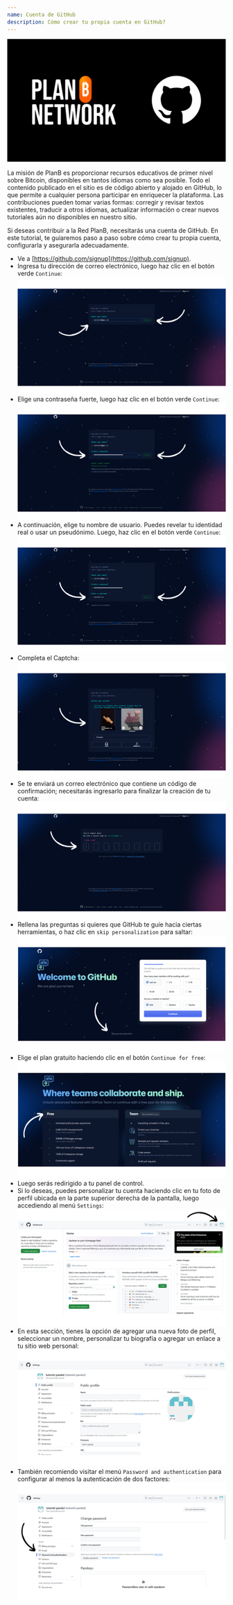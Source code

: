 ```yaml
---
name: Cuenta de GitHub
description: Cómo crear tu propia cuenta en GitHub?
---
```

![github](assets/cover.webp)

La misión de PlanB es proporcionar recursos educativos de primer nivel sobre Bitcoin, disponibles en tantos idiomas como sea posible. Todo el contenido publicado en el sitio es de código abierto y alojado en GitHub, lo que permite a cualquier persona participar en enriquecer la plataforma. Las contribuciones pueden tomar varias formas: corregir y revisar textos existentes, traducir a otros idiomas, actualizar información o crear nuevos tutoriales aún no disponibles en nuestro sitio.

Si deseas contribuir a la Red PlanB, necesitarás una cuenta de GitHub. En este tutorial, te guiaremos paso a paso sobre cómo crear tu propia cuenta, configurarla y asegurarla adecuadamente.

- Ve a [https://github.com/signup](https://github.com/signup). 
- Ingresa tu dirección de correo electrónico, luego haz clic en el botón verde `Continue`:
![github](assets/1.webp)
- Elige una contraseña fuerte, luego haz clic en el botón verde `Continue`:
![github](assets/2.webp)
- A continuación, elige tu nombre de usuario. Puedes revelar tu identidad real o usar un pseudónimo. Luego, haz clic en el botón verde `Continue`:
![github](assets/3.webp)
- Completa el Captcha:
![github](assets/4.webp)
- Se te enviará un correo electrónico que contiene un código de confirmación; necesitarás ingresarlo para finalizar la creación de tu cuenta:
![github](assets/5.webp)
- Rellena las preguntas si quieres que GitHub te guíe hacia ciertas herramientas, o haz clic en `skip personalization` para saltar:
![github](assets/6.webp)
- Elige el plan gratuito haciendo clic en el botón `Continue for free`:
![github](assets/7.webp)
- Luego serás redirigido a tu panel de control. 
- Si lo deseas, puedes personalizar tu cuenta haciendo clic en tu foto de perfil ubicada en la parte superior derecha de la pantalla, luego accediendo al menú `Settings`:
![github](assets/8.webp)
- En esta sección, tienes la opción de agregar una nueva foto de perfil, seleccionar un nombre, personalizar tu biografía o agregar un enlace a tu sitio web personal:
![github](assets/9.webp)
- También recomiendo visitar el menú `Password and authentication` para configurar al menos la autenticación de dos factores:
![github](assets/10.webp)